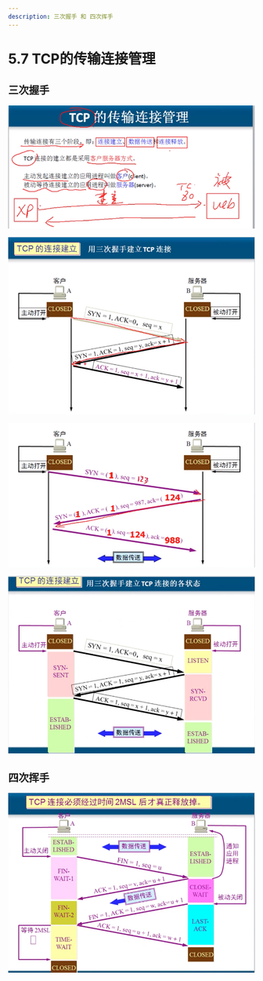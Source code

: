 ```yaml
---
description: 三次握手 和 四次挥手
---
```


# 5.7 TCP的传输连接管理

## 三次握手

![](.gitbook/assets/ping-mu-kuai-zhao-20190501-09.58.00.png)

![](.gitbook/assets/ping-mu-kuai-zhao-20190501-10.19.32.png)

![](.gitbook/assets/ping-mu-kuai-zhao-20190501-10.20.26.png)

![](.gitbook/assets/ping-mu-kuai-zhao-20190501-10.26.27.png)

## 四次挥手

![](.gitbook/assets/ping-mu-kuai-zhao-20190501-10.31.27.png)



















